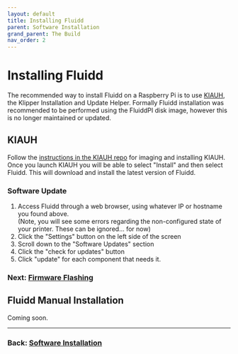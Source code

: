 ```yaml
---
layout: default
title: Installing Fluidd
parent: Software Installation
grand_parent: The Build
nav_order: 2
---
```


# Installing Fluidd

The recommended way to install Fluidd on a Raspberry Pi is to use [KIAUH](#KIAUH), the Klipper Installation and Update Helper. Formally Fluidd installation was recommended to be performed using the FluiddPI disk image, however this is no longer maintained or updated.

## KIAUH

Follow the [instructions in the KIAUH repo](https://github.com/th33xitus/kiauh) for imaging and installing KIAUH.
Once you launch KIAUH you will be able to select "Install" and then select Fluidd. This will download and install the
latest version of Fluidd.

### Software Update

1. Access Fluidd through a web browser, using whatever IP or hostname you found above.  
(Note, you will see some errors regarding the non-configured state of your printer.  These can be ignored… for now)
2. Click the "Settings" button on the left side of the screen
3. Scroll down to the  "Software Updates" section
4. Click the "check for updates" button
5. Click "update" for each component that needs it.

### Next: [Firmware Flashing](./index.md#firmware-flashing)

## Fluidd Manual Installation

Coming soon.

---
### Back: [Software Installation](./index.md)
